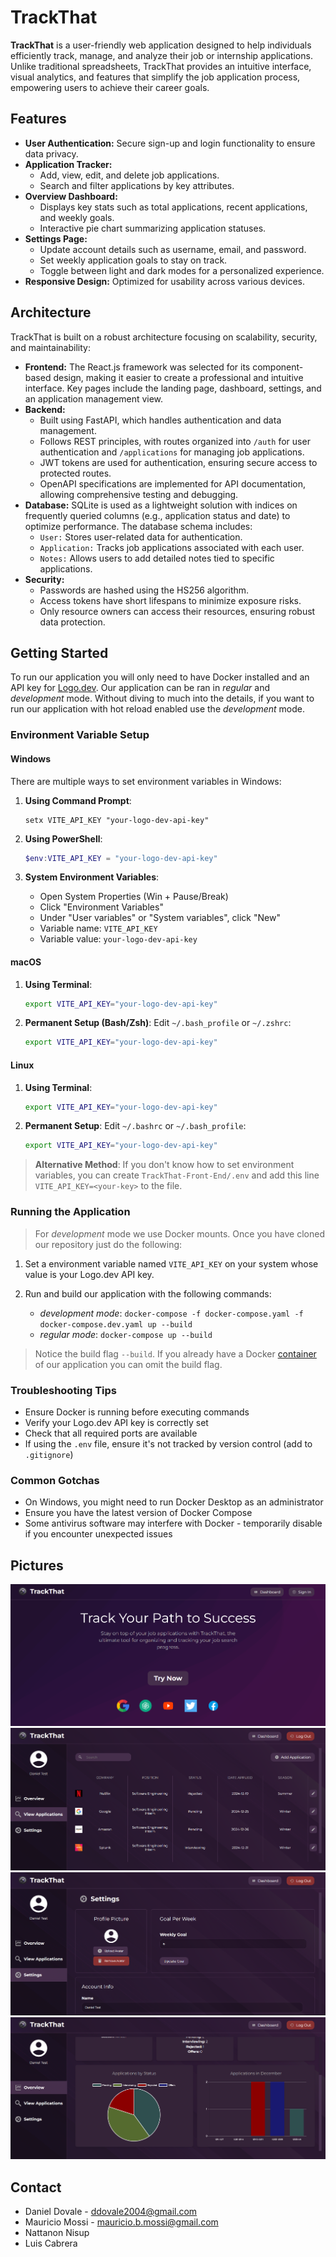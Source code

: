 # TrackThat

**TrackThat** is a user-friendly web application designed to help individuals efficiently track, manage, and analyze their job or internship applications. Unlike traditional spreadsheets, TrackThat provides an intuitive interface, visual analytics, and features that simplify the job application process, empowering users to achieve their career goals.

## Features

- **User Authentication:** Secure sign-up and login functionality to ensure data privacy.
- **Application Tracker:**
  - Add, view, edit, and delete job applications.
  - Search and filter applications by key attributes.
- **Overview Dashboard:**
  - Displays key stats such as total applications, recent applications, and weekly goals.
  - Interactive pie chart summarizing application statuses.
- **Settings Page:**
  - Update account details such as username, email, and password.
  - Set weekly application goals to stay on track.
  - Toggle between light and dark modes for a personalized experience.
- **Responsive Design:** Optimized for usability across various devices.

## Architecture

TrackThat is built on a robust architecture focusing on scalability, security, and maintainability:

- **Frontend:** The React.js framework was selected for its component-based design, making it easier to create a professional and intuitive interface. Key pages include the landing page, dashboard, settings, and an application management view.
- **Backend:**
  - Built using FastAPI, which handles authentication and data management.
  - Follows REST principles, with routes organized into `/auth` for user authentication and `/applications` for managing job applications.
  - JWT tokens are used for authentication, ensuring secure access to protected routes.
  - OpenAPI specifications are implemented for API documentation, allowing comprehensive testing and debugging.
- **Database:** SQLite is used as a lightweight solution with indices on frequently queried columns (e.g., application status and date) to optimize performance. The database schema includes:
  - `User:` Stores user-related data for authentication.
  - `Application:` Tracks job applications associated with each user.
  - `Notes:` Allows users to add detailed notes tied to specific applications.
- **Security:**
  - Passwords are hashed using the HS256 algorithm.
  - Access tokens have short lifespans to minimize exposure risks.
  - Only resource owners can access their resources, ensuring robust data protection.

## Getting Started

To run our application you will only need to have Docker installed and an API key for [Logo.dev](https://www.logo.dev/). Our application can be ran in _regular_ and _development_ mode. Without diving to much into the details, if you want to run our application with hot reload enabled use the _development_ mode.

### Environment Variable Setup

#### Windows

There are multiple ways to set environment variables in Windows:

1. **Using Command Prompt**:

   ```
   setx VITE_API_KEY "your-logo-dev-api-key"
   ```

2. **Using PowerShell**:

   ```powershell
   $env:VITE_API_KEY = "your-logo-dev-api-key"
   ```

3. **System Environment Variables**:
   - Open System Properties (Win + Pause/Break)
   - Click "Environment Variables"
   - Under "User variables" or "System variables", click "New"
   - Variable name: `VITE_API_KEY`
   - Variable value: `your-logo-dev-api-key`

#### macOS

1. **Using Terminal**:

   ```bash
   export VITE_API_KEY="your-logo-dev-api-key"
   ```

2. **Permanent Setup (Bash/Zsh)**:
   Edit `~/.bash_profile` or `~/.zshrc`:
   ```bash
   export VITE_API_KEY="your-logo-dev-api-key"
   ```

#### Linux

1. **Using Terminal**:

   ```bash
   export VITE_API_KEY="your-logo-dev-api-key"
   ```

2. **Permanent Setup**:
   Edit `~/.bashrc` or `~/.bash_profile`:
   ```bash
   export VITE_API_KEY="your-logo-dev-api-key"
   ```

> **Alternative Method**: If you don't know how to set environment variables, you can create `TrackThat-Front-End/.env` and add this line `VITE_API_KEY=<your-key>` to the file.

### Running the Application

> For _development_ mode we use Docker mounts. Once you have cloned our repository just do the following:

1. Set a environment variable named `VITE_API_KEY` on your system whose value is your Logo.dev API key.

2. Run and build our application with the following commands:
   - _development mode_: `docker-compose -f docker-compose.yaml -f docker-compose.dev.yaml up --build`
   - _regular mode_: `docker-compose up --build`

> Notice the build flag `--build`. If you already have a Docker [container](https://www.docker.com/resources/what-container/) of our application you can omit the build flag.

### Troubleshooting Tips

- Ensure Docker is running before executing commands
- Verify your Logo.dev API key is correctly set
- Check that all required ports are available
- If using the `.env` file, ensure it's not tracked by version control (add to `.gitignore`)

### Common Gotchas

- On Windows, you might need to run Docker Desktop as an administrator
- Ensure you have the latest version of Docker Compose
- Some antivirus software may interfere with Docker - temporarily disable if you encounter unexpected issues

## Pictures

<img src="TrackThat-Front-End/src/assets/Screenshot_3.png"/>
<img src="TrackThat-Front-End/src/assets/Screenshot_4.png"/>
<img src="TrackThat-Front-End/src/assets/Screenshot_5.png"/>
<img src="TrackThat-Front-End/src/assets/Screenshot_6.png"/>

## Contact

- Daniel Dovale - ddovale2004@gmail.com
- Mauricio Mossi - mauricio.b.mossi@gmail.com
- Nattanon Nisup
- Luis Cabrera
